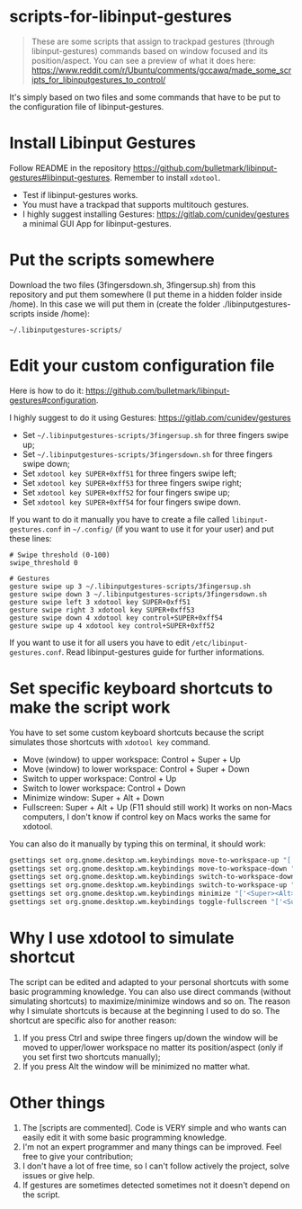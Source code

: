 # scripts-for-libinput-gestures
> These are some scripts that assign to trackpad gestures (through libinput-gestures) commands based on window focused and its position/aspect.
You can see a preview of what it does here: https://www.reddit.com/r/Ubuntu/comments/gccawq/made_some_scripts_for_libinputgestures_to_control/

It's simply based on two files and some commands that have to be put to the configuration file of libinput-gestures.

# Install Libinput Gestures
Follow README in the repository https://github.com/bulletmark/libinput-gestures#libinput-gestures. Remember to install ```xdotool```. 
- Test if libinput-gestures works.
- You must have a trackpad that supports multitouch gestures.
- I highly suggest installing Gestures: https://gitlab.com/cunidev/gestures a minimal GUI App for libinput-gestures.

# Put the scripts somewhere
Download the two files (3fingersdown.sh, 3fingersup.sh) from this repository and put them somewhere (I put theme in a hidden folder inside /home). In this case we will put them in (create the folder ./libinputgestures-scripts inside /home):
```
~/.libinputgestures-scripts/
```
# Edit your custom configuration file 
Here is how to do it: https://github.com/bulletmark/libinput-gestures#configuration.

I highly suggest to do it using Gestures: https://gitlab.com/cunidev/gestures

- Set ```~/.libinputgestures-scripts/3fingersup.sh``` for three fingers swipe up;
- Set ```~/.libinputgestures-scripts/3fingersdown.sh``` for three fingers swipe down;
- Set ```xdotool key SUPER+0xff51``` for three fingers swipe left;
- Set ```xdotool key SUPER+0xff53``` for three fingers swipe right;
- Set ```xdotool key SUPER+0xff52``` for four fingers swipe up;
- Set ```xdotool key SUPER+0xff54``` for four fingers swipe down.

If you want to do it manually you have to create a file called ```libinput-gestures.conf``` in ```~/.config/``` (if you want to use it for your user) and put these lines:
```
# Swipe threshold (0-100)
swipe_threshold 0

# Gestures
gesture swipe up 3 ~/.libinputgestures-scripts/3fingersup.sh
gesture swipe down 3 ~/.libinputgestures-scripts/3fingersdown.sh
gesture swipe left 3 xdotool key SUPER+0xff51
gesture swipe right 3 xdotool key SUPER+0xff53
gesture swipe down 4 xdotool key control+SUPER+0xff54
gesture swipe up 4 xdotool key control+SUPER+0xff52
```
If you want to use it for all users you have to edit ```/etc/libinput-gestures.conf```. Read libinput-gestures guide for further informations.

# Set specific keyboard shortcuts to make the script work
You have to set some custom keyboard shortcuts because the script simulates those shortcuts with ```xdotool key``` command.
- Move (window) to upper workspace: Control + Super + Up
- Move (window) to lower workspace: Control + Super + Down
- Switch to upper workspace: Control + Up
- Switch to lower workspace: Control + Down
- Minimize window: Super + Alt + Down
- Fullscreen: Super + Alt + Up (F11 should still work)
It works on non-Macs computers, I don't know if control key on Macs works the same for xdotool.

You can also do it manually by typing this on terminal, it should work:
```sh
gsettings set org.gnome.desktop.wm.keybindings move-to-workspace-up "['<Control><Super>Up', '<Control><Super><Alt>Up']"
gsettings set org.gnome.desktop.wm.keybindings move-to-workspace-down "['<Control><Super>Down', '<Control><Super><Alt>Down']"
gsettings set org.gnome.desktop.wm.keybindings switch-to-workspace-down "['<Control>Down']"
gsettings set org.gnome.desktop.wm.keybindings switch-to-workspace-up "['<Control>Up']"
gsettings set org.gnome.desktop.wm.keybindings minimize "['<Super><Alt>Down']"
gsettings set org.gnome.desktop.wm.keybindings toggle-fullscreen "['<Super><Alt>Up']"
```
# Why I use xdotool to simulate shortcut
The script can be edited and adapted to your personal shortcuts with some basic programming knowledge. You can also use direct commands (without simulating shortcuts) to maximize/minimize windows and so on. 
The reason why I simulate shortcuts is because at the beginning I used to do so. The shortcut are specific also for another reason:
1. If you press Ctrl and swipe three fingers up/down the window will be moved to upper/lower workspace no matter its position/aspect (only if you set first two shortcuts manually);
2. If you press Alt the window will be minimized no matter what.

# Other things
1. The [scripts are commented]. Code is VERY simple and who wants can easily edit it with some basic programming knowledge. 
2. I'm not an expert programmer and many things can be improved. Feel free to give your contribution;
3. I don't have a lot of free time, so I can't follow actively the project, solve issues or give help.
4. If gestures are sometimes detected sometimes not it doesn't depend on the script.

